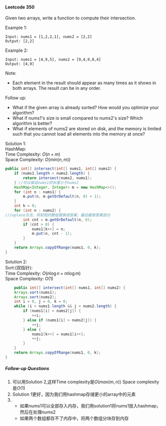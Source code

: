 #### Leetcode 350

Given two arrays, write a function to compute their intersection.

Example 1:

```
Input: nums1 = [1,2,2,1], nums2 = [2,2]
Output: [2,2]
```

Example 2:

```
Input: nums1 = [4,9,5], nums2 = [9,4,9,8,4]
Output: [4,9]
```

Note:

- Each element in the result should appear as many times as it shows in both arrays.
The result can be in any order.

Follow up:

- What if the given array is already sorted? How would you optimize your algorithm?
- What if nums1's size is small compared to nums2's size? Which algorithm is better?
- What if elements of nums2 are stored on disk, and the memory is limited such that you cannot load all elements into the memory at once?

Solution 1:  
HashMap:   
Time Complexity: $O(n+m)$  
Space Complexity: $O(min(n,m))$


```java
public int[] intersect(int[] nums1, int[] nums2) {
    if (nums1.length > nums2.length) {
        return intersect(nums2, nums1);
    } //可以保证nums1的长度小于nums2
    HashMap<Integer, Integer> m = new HashMap<>();
    for (int n : nums1) {
        m.put(n, m.getOrDefault(n, 0) + 1);
    }
    int k = 0;
    for (int n : nums2) {
//inplace方法，将较短的数组替换成答案，最后截取答案部分
        int cnt = m.getOrDefault(n, 0);
        if (cnt > 0) {
            nums1[k++] = n;
            m.put(n, cnt - 1);
        }
    }
    return Arrays.copyOfRange(nums1, 0, k);
}
```

Solution 2:  
Sort:(双指针):  
Time Complexity: $O(n\log{n}+m\log{m})$  
Space Complexity: $O(1)$

```java
    public int[] intersect(int[] nums1, int[] nums2) {
    Arrays.sort(nums1);
    Arrays.sort(nums2);
    int i = 0, j = 0, k = 0;
    while (i < nums1.length && j < nums2.length) {
        if (nums1[i] < nums2[j]) {
            ++i;
        } else if (nums1[i] > nums2[j]) {
            ++j;
        } else {
            nums1[k++] = nums1[i++];
            ++j;
        }
    }
    return Arrays.copyOfRange(nums1, 0, k);
}
```

##### Follow-up Questions

1. 可以用Solution 2,这样Time complexity是$O(max(m,n))$ Space complexity是$O(1)$
2. Solution 1更好，因为我们用hashmap存储更小的array中的元素
3. - 如果nums1可以全部存入内存，我们用solution1将nums1放入hashmap，然后在处理nums2
   - 如果两个数组都存不了内存中，将两个数组分块存到内存